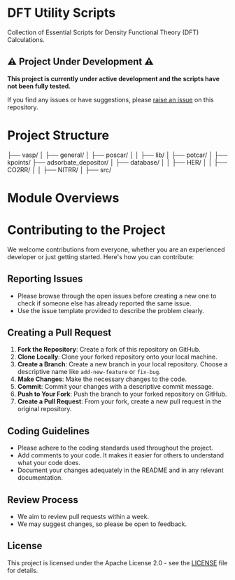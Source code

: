 # DFT Utility Scripts

Collection of Essential Scripts for Density Functional Theory (DFT) Calculations.

## ⚠️ Project Under Development ⚠️

**This project is currently under active development and the scripts have not been fully tested.**

If you find any issues or have suggestions, please [raise an issue](https://github.com/your-repo-link/issues) on this repository.


# Project Structure

├── vasp/
│   ├── general/
│   ├── poscar/
│   │   ├── lib/
│   ├── potcar/
│   ├── kpoints/
├── adsorbate_depositor/
│   ├── database/
│   │   ├── HER/
│   │   ├── CO2RR/
│   │   ├── NITRR/
│   ├── src/

# Module Overviews



# Contributing to the Project

We welcome contributions from everyone, whether you are an experienced developer or just getting started. Here's how you can contribute:

## Reporting Issues

- Please browse through the open issues before creating a new one to check if someone else has already reported the same issue.
- Use the issue template provided to describe the problem clearly.

## Creating a Pull Request

1. **Fork the Repository**: Create a fork of this repository on GitHub.
2. **Clone Locally**: Clone your forked repository onto your local machine.
3. **Create a Branch**: Create a new branch in your local repository. Choose a descriptive name like `add-new-feature` or `fix-bug`.
4. **Make Changes**: Make the necessary changes to the code.
5. **Commit**: Commit your changes with a descriptive commit message.
6. **Push to Your Fork**: Push the branch to your forked repository on GitHub.
7. **Create a Pull Request**: From your fork, create a new pull request in the original repository.

## Coding Guidelines

- Please adhere to the coding standards used throughout the project.
- Add comments to your code. It makes it easier for others to understand what your code does.
- Document your changes adequately in the README and in any relevant documentation.

## Review Process

- We aim to review pull requests within a week.
- We may suggest changes, so please be open to feedback.


## License

This project is licensed under the Apache License 2.0 - see the [LICENSE](LICENSE) file for details.


